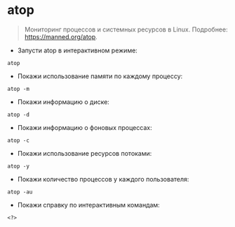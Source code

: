 # atop

> Мониторинг процессов и системных ресурсов в Linux.
> Подробнее: <https://manned.org/atop>.

- Запусти atop в интерактивном режиме:

`atop`

- Покажи использование памяти по каждому процессу:

`atop -m`

- Покажи информацию о диске:

`atop -d`

- Покажи информацию о фоновых процессах:

`atop -c`

- Покажи использование ресурсов потоками:

`atop -y`

- Покажи количество процессов у каждого пользователя:

`atop -au`

- Покажи справку по интерактивным командам:

`<?>`
